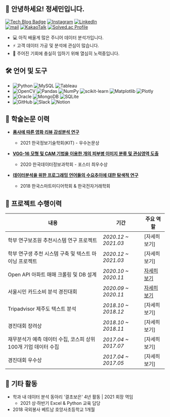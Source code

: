 ## 👋 안녕하세요! 정세민입니다.

[![Tech Blog Badge](https://img.shields.io/badge/Blog-CC0000?style=flat-square&logo=blogger&logoColor=white&link=https://seminj.tistory.com/)](https://seminj.tistory.com/)
[![Instagram](https://img.shields.io/badge/Instagram-%23E4405F.svg?style=flat-square&logo=Instagram&logoColor=white&link=https://www.instagram.com/se_m.ni/)](https://www.instagram.com/se_m.ni/)
[![LinkedIn](https://img.shields.io/badge/linkedin-%230077B5.svg?style=flat-square&logo=linkedin&logoColor=white)](https://www.linkedin.com/in/%EC%84%B8%EB%AF%BC-%EC%A0%95-959476233)<br>
[![mail](https://img.shields.io/badge/seminpy@naver.com-%23009639.svg?style=flat-square&logo=nginx&logoColor=white&link=seminpy@naver.com)](seminpy@naver.com)
[![KakaoTalk](https://img.shields.io/badge/kakaotalk-ffcd00.svg?style=flat-square&logo=kakaotalk&logoColor=000000&link=http://open.kakao.com/o/sTKJeMCe)](http://open.kakao.com/o/sTKJeMCe)
[![Solved.ac Profile](http://mazassumnida.wtf/api/mini/generate_badge?boj=seminj)](https://solved.ac/seminj)

* 💻 아직 배울게 많은 주니어 데이터 분석가입니다.
* ⚡ 고객 데이터 가공 및 분석에 관심이 많습니다. 
* 🌈 주어진 기회에 충실히 임하기 위해 열심히 노력중입니다.

## 🛠 언어 및 도구
* ![Python](https://img.shields.io/badge/python-darkblue?style=flat-square&logo=python&logoColor=white)
![MySQL](https://img.shields.io/badge/MySQL-003545.svg?style=flat-square&logo=mysql&logoColor=white)
![Tableau](https://img.shields.io/badge/Tableau-%235C2D91.svg?style=flat-square&logo=Tableau&logoColor=white)<br>
* ![OpenCV](https://img.shields.io/badge/Opencv-%23white.svg?style=flat-square&logo=opencv&logoColor=white)
![Pandas](https://img.shields.io/badge/Pandas-%23150458.svg?style=flat-square&logo=pandas&logoColor=white)
![NumPy](https://img.shields.io/badge/Numpy-%23013243.svg?style=flat-square&logo=numpy&logoColor=white)
![scikit-learn](https://img.shields.io/badge/Scikit--learn-%23F7931E.svg?style=flat-square&logo=scikit-learn&logoColor=white)
![Matplotlib](https://img.shields.io/badge/Matplotlib-%2357A143.svg?style=flat-square&logo=plotly&logoColor=white)
![Plotly](https://img.shields.io/badge/Plotly-%233F4F75.svg?style=flat-square&logo=plotly&logoColor=white) 
* ![Oracle](https://img.shields.io/badge/Oracle-F80000?style=flat-square&logo=oracle&logoColor=white)
![MongoDB](https://img.shields.io/badge/MongoDB-%234ea94b.svg?style=flat-square&logo=mongodb&logoColor=white)
![SQLite](https://img.shields.io/badge/SQLite-%2307405e.svg?style=flat-square&logo=sqlite&logoColor=white)
* ![GitHub](https://img.shields.io/badge/Github-%23121011.svg?style=flat-square&logo=Github&logoColor=white)
![Slack](https://img.shields.io/badge/Slack-4A154B?style=flat-square&logo=slack&logoColor=white)
![Notion](https://img.shields.io/badge/Notion-%23000000.svg?style=flat-square&logo=notion&logoColor=white)

## 📃 학술논문 이력

- [**품사에 따른 영화 리뷰 감성분석 연구**](https://github.com/seminj/2021_paper_Movie_Review_Sentiment_Classification)
  - 2021 한국정보기술학회(KIT) - 우수논문상

- [**VGG-16 모형 및 CAM 기법을 이용한 개의 피부병 이미지 분류 및 관심영역 도출**](https://github.com/seminj/2020_paper_Classification_of_Dogs_Skin_Disease_Images)
  - 2020 한국데이터정보과학회 - 포스터 최우수상

- [**데이터분석을 위한 프로그래밍 언어들의 수요추이에 대한 탐색적 연구**](https://github.com/seminj/2018_paper_Trends_of_Programming_Language_for_DA)
  - 2018 한국스마트미디어학회 & 한국전자거래학회

## 💼 프로젝트 수행이력

|내용|기간|주요 역할|
|---|---|---|
학부 연구보조원 추천시스템 연구 프로젝트 | *2020.12 ~ 2021.03* | [자세히보기]
학부 연구생 추천 시스템 구축 및 텍스트 마이닝 프로젝트 | *2020.12 ~ 2021.03* | [자세히보기]
Open API 아파트 매매 크롤링 및 DB 설계 | *2020.10 ~ 2020.11* | [자세히보기](https://github.com/seminj/Open-API-Apartment-Sales-Crawling-and-DB-ERD)
서울시민 카드소비 분석 경진대회 | *2020.09 ~ 2020.11* | [자세히보기](https://github.com/seminj/Card-consumption-pattern-in-Seoul-analysis)
Tripadvisor 제주도 텍스트 분석 | *2018.10 ~ 2018.12* | [자세히보기]
경진대회 장려상 | *2018.10 ~ 2018.11* | [자세히보기]
재무분석가 예측 데이터 수집, 코스피 상위 100개 기업 데이터 수집 | *2017.04 ~ 2017.07* | [자세히보기]
경진대회 우수상 | *2017.04 ~ 2017.05* | [자세히보기]


## 📌 기타 활동

- 학과 내 데이터 분석 동아리 '결초보은' 4년 활동 | 2021 회장 역임
  - 2021 상·하반기 Excel & Python 교육 담당
- 2018 국외봉사 베트남 호앙사초등학교 1개월
  <!-- - 문화교육팀, 풍선아트, 부채춤-->

## 


<!--
- python : 기본적인 문제해결을 위한 python 스킬 보유. Pandas, Numpy를 이용한 전처리, Seaborn, Matplotlib을 이용한 시각화 가능.
- MySQL : 
- Tableau : 효과적인 데이터 시각화를 위한 대시보드 제작 가능

  <details><summary>[상세보기]</summary>
  <div markdown="1">
  

  </details>
-->



